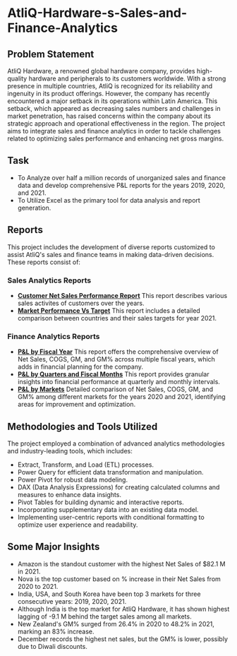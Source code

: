 # AtliQ-Hardware-s-Sales-and-Finance-Analytics
## Problem Statement
AtliQ Hardware, a renowned global hardware company, provides high-quality hardware and peripherals to its customers worldwide. With a strong presence in multiple countries, AtliQ is recognized for its reliability and ingenuity in its product offerings. However, the company has recently encountered a major setback in its operations within Latin America. This setback, which appeared as decreasing sales numbers and challenges in market penetration, has raised concerns within the company about its strategic approach and operational effectiveness in the region.
The project aims to integrate sales and finance analytics in order to tackle challenges related to optimizing sales performance and enhancing net gross margins.

## Task
- To Analyze over half a million records of unorganized sales and finance data and develop comprehensive P&L reports for the years 2019, 2020, and 2021.
- To Utilize Excel as the primary tool for data analysis and report generation.

## Reports
This project includes the development of diverse reports customized to assist AtliQ's sales and finance teams in making data-driven decisions. These reports consist of:

### Sales Analytics Reports
- **[Customer Net Sales Performance Report](https://github.com/MadhuSainani/AtliQ-Hardware-s-Sales-and-Finance-Analytics/blob/main/Customer%20Net%20Sales%20Perofrmance%20Report.pdf)** This report describes various sales activites of customers over the years. 
- **[Market Performance Vs Target](https://github.com/MadhuSainani/AtliQ-Hardware-s-Sales-and-Finance-Analytics/blob/main/Market%20Performance%20in%202021.pdf)** This report includes a detailed comparison between countries and their sales targets for year 2021. 

### Finance Analytics Reports

- **[P&L by Fiscal Year](https://github.com/MadhuSainani/AtliQ-Hardware-s-Sales-and-Finance-Analytics/blob/main/P%26L%20by%20FY.pdf)** This report offers the comprehensive overview of Net Sales, COGS, GM, and GM% across multiple fiscal years, which adds in financial planning for the company.
- **[P&L by Quarters and Fiscal Months](https://github.com/MadhuSainani/AtliQ-Hardware-s-Sales-and-Finance-Analytics/blob/main/P%26L%20by%20Quarters%20and%20Months.pdf)** This report provides granular insights into financial performance at quarterly and monthly intervals.
- **[P&L by Markets](https://github.com/MadhuSainani/AtliQ-Hardware-s-Sales-and-Finance-Analytics/blob/main/P%26L%20by%20Market.pdf)** Detailed comparison of Net Sales, COGS, GM, and GM% among different markets for the years 2020 and 2021, identifying areas for improvement and optimization.

## Methodologies and Tools Utilized

The project employed a combination of advanced analytics methodologies and industry-leading tools, which includes:

- Extract, Transform, and Load (ETL) processes.
- Power Query for efficient data transformation and manipulation.
- Power Pivot for robust data modeling.
- DAX (Data Analysis Expressions) for creating calculated columns and measures to enhance data insights.
- Pivot Tables for building dynamic and interactive reports.
- Incorporating supplementary data into an existing data model.
- Implementing user-centric reports with conditional formatting to optimize user experience and readability.

## Some Major Insights
- Amazon is the standout customer with the highest Net Sales of $82.1 M in 2021.
- Nova is the top customer based on % increase in their Net Sales from 2020 to 2021.
- India, USA, and South Korea have been top 3 markets for three consecutive years: 2019, 2020, 2021.
- Although India is the top market for AtliQ Hardware, it has shown highest lagging of -9.1 M behind the target sales among all markets.
- New Zealand's GM% surged from 26.4% in 2020 to 48.2% in 2021, marking an 83% increase.
- December records the highest net sales, but the GM% is lower, possibly due to Diwali discounts.







